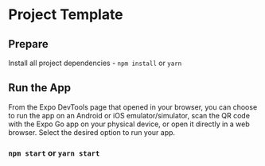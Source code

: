 # Project Template

## Prepare

Install all project dependencies - `npm install` or `yarn`


## Run the App

From the Expo DevTools page that opened in your browser, you can choose to run the app on an Android or iOS emulator/simulator, scan the QR code with the Expo Go app on your physical device, or open it directly in a web browser. Select the desired option to run your app.

### `npm start` or `yarn start`
